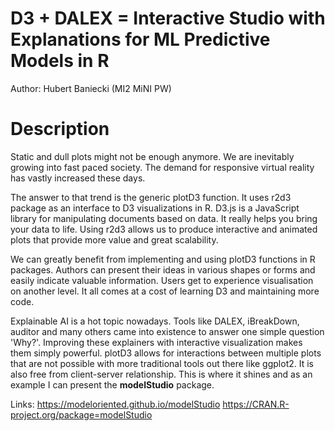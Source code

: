 # D3 + DALEX = Interactive Studio with Explanations for ML Predictive Models in R

Author: Hubert Baniecki (MI2 MiNI PW)

# Description

Static and dull plots might not be enough anymore. We are inevitably growing into fast paced society. The demand for responsive virtual reality has vastly increased these days.

The answer to that trend is the generic plotD3 function. It uses r2d3 package as an interface to D3 visualizations in R. D3.js is a JavaScript library for manipulating documents based on data. It really helps you bring your data to life. Using r2d3 allows us to produce interactive and animated plots that provide more value and great scalability.  

We can greatly benefit from implementing and using plotD3 functions in R packages. Authors can present their ideas in various shapes or forms and easily indicate valuable information. Users get to experience visualisation on another level. It all comes at a cost of learning D3 and maintaining more code.

Explainable AI is a hot topic nowadays. Tools like DALEX, iBreakDown, auditor and many others came into existence to answer one simple question 'Why?'. Improving these explainers with interactive visualization makes them simply powerful. plotD3 allows for interactions between multiple plots that are not possible with more traditional tools out there like ggplot2. It is also free from client-server relationship. This is where it shines and as an example I can present the **modelStudio** package.

Links: https://modeloriented.github.io/modelStudio  https://CRAN.R-project.org/package=modelStudio
